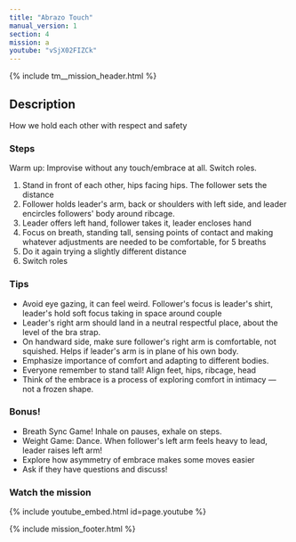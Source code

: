 ```yaml
---
title: "Abrazo Touch"
manual_version: 1
section: 4
mission: a
youtube: "vSjX02FIZCk"
---
```


{% include tm__mission_header.html %}

## Description

How we hold each other with respect and safety

### Steps

Warm up: Improvise without any touch/embrace at all. Switch roles. 

1. Stand in front of each other, hips facing hips. The follower sets the distance
2. Follower holds leader's arm, back or shoulders with left side, and leader encircles followers' body around ribcage.  
3. Leader offers left hand, follower takes it, leader encloses hand
4. Focus on breath, standing tall, sensing points of contact and making whatever adjustments are needed to be comfortable, for 5 breaths
5. Do it again trying a slightly different distance
6. Switch roles

### Tips

* Avoid eye gazing, it can feel weird. Follower's focus is leader's shirt, leader's hold soft focus taking in space around couple
* Leader's right arm should land in a neutral respectful place, about the level of the bra strap. 
* On handward side, make sure follower's right arm is comfortable, not squished. Helps if leader's arm is in plane of his own body. 
* Emphasize importance of comfort and adapting to different bodies.
* Everyone remember to stand tall! Align feet, hips, ribcage, head
* Think of the embrace is a process of exploring comfort in intimacy — not a frozen shape.

### Bonus!

* Breath Sync Game! Inhale on pauses, exhale on steps.
* Weight Game: Dance. When follower's left arm feels heavy to lead, leader raises left arm!
* Explore how asymmetry of embrace makes some moves easier
* Ask if they have questions and discuss!

### Watch the mission

{% include youtube_embed.html id=page.youtube %}

{% include mission_footer.html %}
